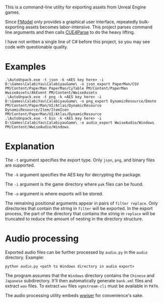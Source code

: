﻿This is a command-line utility for exporting assets from Unreal Engine games. 

Since [FModel](https://github.com/4sval/FModel) only provides a graphical user interface, repeatedly bulk-exporting assets becomes labor-intensive. This project parses command line arguments and then calls [CUE4Parse](https://github.com/FabianFG/CUE4Parse) to do the heavy lifting.

I have not written a single line of C# before this project, so you may see code with questionable quality.

# Examples
```
.\AutoUnpack.exe -t json -k <AES key here> -i D:\Games\CalabiYau\CalabiyauGame\ -o json_export PaperMan/CSV PM/Content/PaperMan PaperMan/CyTable PM/Content/PaperMan WwiseAssets/AkEvent PM/Content/WwiseAssets
.\AutoUnpack.exe -t png -k <AES key here> -i D:\Games\CalabiYau\CalabiyauGame\ -o png_export DynamicResource/Emote PM/Content/PaperMan/UI/Atlas/DynamicResource DynamicResource/Item/ItemIcon PM/Content/PaperMan/UI/Atlas/DynamicResource
.\AutoUnpack.exe -t bin -k <AES key here> -i D:\Games\CalabiYau\CalabiyauGame\ -o audio_export WwiseAudio/Windows PM/Content/WwiseAudio/Windows
```

# Explanation

The `-t` argument specifies the export type. Only `json`, `png`, and binary files are supported.

The `-k` argument specifies the AES key for decrypting the package.

The `-i` argument is the game directory where `pak` files can be found.

The `-o` argument is where exports will be stored.

The remaining positional arguments appear in pairs of `filter replace`. Only directories that contain the string in `filter` will be exported. In the export process, the part of the directory that contains the string in `replace` will be truncated to reduce the amount of nesting in the directory structure. 

# Audio processing

Exported audio files can be further processed by `audio.py` in the `audio` directory. Example:

```
python audio.py <path to Windows directory in audio export>
```

The program assumes that the `Windows` directory contains the `Chinese` and `Japanese` subdirectory. It'll then automatically generate `bank.xml` files and extract `wav` files. To extract `wav` files `vgmstream-cli` must be available in `PATH`.

The audio processing utility embeds [wwiser](https://github.com/bnnm/wwiser) for convenience's sake.